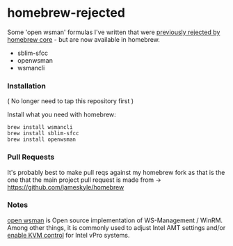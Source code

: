 homebrew-rejected
=================

Some 'open wsman' formulas I've written that were [previously rejected by homebrew core](https://github.com/Homebrew/homebrew/pull/32116) - but are now available in homebrew.

- sblim-sfcc
- openwsman
- wsmancli


### Installation

( No longer need to tap this repository first )

Install what you need with homebrew:

    brew install wsmancli
    brew install sblim-sfcc
    brew install openwsman

### Pull Requests

It's probably best to make pull reqs against my homebrew fork as that is the one that the main project pull request is made from -> https://github.com/jameskyle/homebrew


### Notes

[open wsman](http://sourceforge.net/projects/openwsman/) is Open source implementation of WS-Management / WinRM. Among other things, it is commonly used to adjust Intel AMT settings and/or [enable KVM control](https://sites.google.com/site/stupidmactricks/home/configuringintelamtkvmforstandardvncport5900usefromlinux) for Intel vPro systems.

